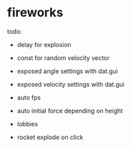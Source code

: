 # fireworks
todo:
 - delay for explosion
 - const for random velocity vector 

 - exposed angle settings with dat.gui
 - exposed velocity settings with dat.gui
  
 - auto fps
 - auto initial force depending on height
 - lobbies

 - rocket explode on click